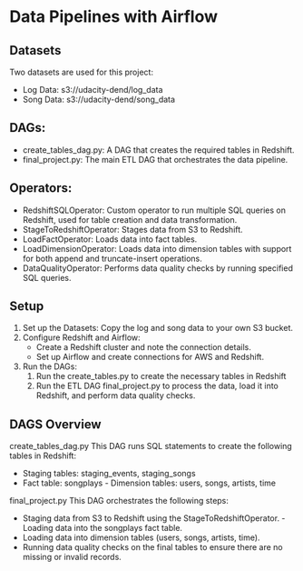 # Data Pipelines with Airflow

## Datasets

Two datasets are used for this project:

- Log Data: s3://udacity-dend/log_data
- Song Data: s3://udacity-dend/song_data

## DAGs:

- create_tables_dag.py: A DAG that creates the required tables in Redshift.
- final_project.py: The main ETL DAG that orchestrates the data pipeline.

## Operators:

- RedshiftSQLOperator: Custom operator to run multiple SQL queries on Redshift, used for table creation and data transformation.
- StageToRedshiftOperator: Stages data from S3 to Redshift.
- LoadFactOperator: Loads data into fact tables.
- LoadDimensionOperator: Loads data into dimension tables with support for both append and truncate-insert operations.
- DataQualityOperator: Performs data quality checks by running specified SQL queries.

## Setup

1. Set up the Datasets: Copy the log and song data to your own S3 bucket.
2. Configure Redshift and Airflow:
   - Create a Redshift cluster and note the connection details.
   - Set up Airflow and create connections for AWS and Redshift.
3. Run the DAGs:
   1. Run the create_tables.py to create the necessary tables in Redshift
   2. Run the ETL DAG final_project.py to process the data, load it into Redshift, and perform data quality checks.

## DAGS Overview

create_tables_dag.py
This DAG runs SQL statements to create the following tables in Redshift:

- Staging tables: staging_events, staging_songs
- Fact table: songplays - Dimension tables: users, songs, artists, time

final_project.py
This DAG orchestrates the following steps:

- Staging data from S3 to Redshift using the StageToRedshiftOperator. - Loading data into the songplays fact table.
- Loading data into dimension tables (users, songs, artists, time).
- Running data quality checks on the final tables to ensure there are no missing or invalid records.
